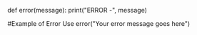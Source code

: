 def error(message):
    print("ERROR -", message)

#Example of Error Use
error("Your error message goes here")
